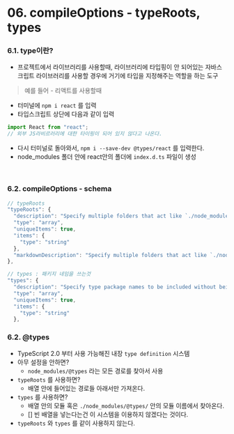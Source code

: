 # 06. compileOptions - typeRoots, types


### 6.1. type이란?

- 프로젝트에서 라이브러리를 사용할때, 라이브러리에 타입핑이 안 되어있는 자바스크립트 라이브러리를 사용할 경우에 거기에 타입을 지정해주는 역할을 하는 도구

> 예를 들어 - 리액트를 사용할때

- 터미널에 `npm i react` 를 입력
- 타입스크립트 상단에 다음과 같이 입력

```ts
import React from "react";
// 외부 JS라비르러리에 대한 타이핑이 되어 있지 않다고 나온다.
```
- 다시 터미널로 돌아와서, `npm i --save-dev @types/react` 를 입력한다.
- node_modules 폴더 안에 react안의 폴더에 `index.d.ts` 파일이 생성

<br/>

### 6.2. compileOptions - schema

```ts
// typeRoots
"typeRoots": {
  "description": "Specify multiple folders that act like `./node_modules/@types`.",
  "type": "array",
  "uniqueItems": true,
  "items": {
    "type": "string"
  },
  "markdownDescription": "Specify multiple folders that act like `./node_modules/@types`.\n\nSee more: https://www.typescriptlang.org/tsconfig#typeRoots"
},

// types : 패키지 네임을 쓰는것
"types": {
  "description": "Specify type package names to be included without being referenced in a source file.",
  "type": "array",
  "uniqueItems": true,
  "items": {
    "type": "string"
  },

```

### 6.2. @types

- TypeScript 2.0 부터 사용 가능해진 내장 `type definition` 시스템
- 아무 설정을 안하면?
    - `node_modules/@types` 라는 모든 경로를 찾아서 사용
- `typeRoots` 를 사용하면?
    - 배열 안에 들어있는 경로들 아래서만 가져온다.
- `types` 를 사용하면?
    - 배열 안의 모듈 혹은 `./node_modules/@types/` 안의 모듈 이름에서 찾아온다.
    - [] 빈 배열을 넣는다는건 이 시스템을 이용하지 않겠다는 것이다.
- `typeRoots` 와 `types` 를 같이 사용하지 않는다.